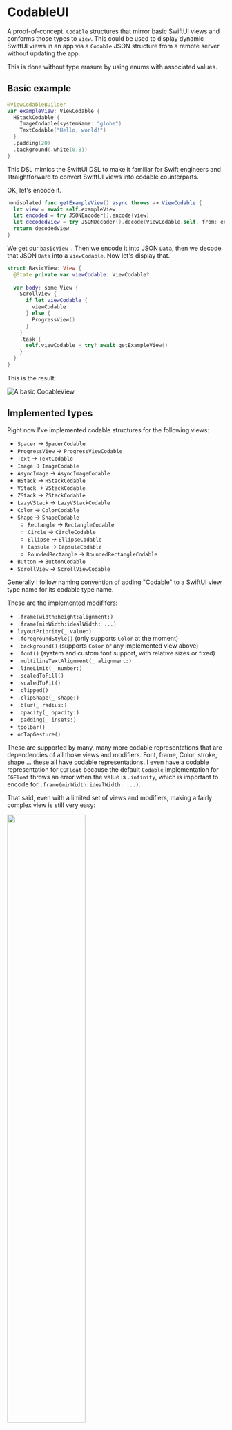 # CodableUI

A proof-of-concept. `Codable` structures that mirror basic SwiftUI views and conforms those types to `View`. This could be used to display dynamic SwiftUI views in an app via a `Codable` JSON structure from a remote server without updating the app.

This is done without type erasure by using enums with associated values.

## Basic example

``` swift
@ViewCodableBuilder
var exampleView: ViewCodable {
  HStackCodable {
    ImageCodable(systemName: "globe")
    TextCodable("Hello, world!")
  }
  .padding(20)
  .background(.white(0.8))
}
```

This DSL mimics the SwiftUI DSL to make it familiar  for Swift engineers and straightforward to convert SwiftUI views into codable counterparts.

OK, let's encode it.

```swift
nonisolated func getExampleView() async throws -> ViewCodable {
  let view = await self.exampleView
  let encoded = try JSONEncoder().encode(view)
  let decodedView = try JSONDecoder().decode(ViewCodable.self, from: encoded)
  return decodedView
}
```

We get our `basicView `. Then we encode it into JSON `Data`, then we decode that JSON `Data` into a `ViewCodable`. Now let's display that.

```swift
struct BasicView: View {
  @State private var viewCodable: ViewCodable?
  
  var body: some View {
    ScrollView {
      if let viewCodable {
        viewCodable
      } else {
        ProgressView()
      }
    }
    .task {
      self.viewCodable = try? await getExampleView()
    }
  }
}
```

This is the result:

![A basic CodableView](images/BasicView.png)

## Implemented types

Right now I've implemented codable structures for the following views:

- `Spacer` → `SpacerCodable`
- `ProgressView` → `ProgressViewCodable`
- `Text` → `TextCodable`
- `Image` → `ImageCodable`
- `AsyncImage` → `AsyncImageCodable`
- `HStack` → `HStackCodable`
- `VStack` → `VStackCodable`
- `ZStack` → `ZStackCodable`
- `LazyVStack` → `LazyVStackCodable`
- `Color` → `ColorCodable`
- `Shape` → `ShapeCodable`
	- `Rectangle` → `RectangleCodable`
	- `Circle` → `CircleCodable`
	- `Ellipse` → `EllipseCodable`
	- `Capsule` → `CapsuleCodable`
	- `RoundedRectangle` → `RoundedRectangleCodable`
- `Button` → `ButtonCodable`
- `ScrollView` → `ScrollViewCodable`

Generally I follow naming convention of adding "Codable" to a SwiftUI view type name for its codable type name.

These are the implemented modififers:

- `.frame(width:height:alignment:)`
- `.frame(minWidth:idealWidth: ...)`
- `layoutPriority(_ value:)`
- `.foregroundStyle()` (only supports `Color` at the moment)
- `.background()` (supports `Color` or any implemented view above)
- `.font()` (system and custom font support, with relative sizes or fixed)
- `.multilineTextAlignment(_ alignment:)`
- `.lineLimit(_ number:)`
- `.scaledToFill()`
- `.scaledToFit()`
- `.clipped()`
- `.clipShape(_ shape:)` 
- `.blur(_ radius:)`
- `.opacity(_ opacity:)`
- `.padding(_ insets:)`
- `toolbar()`
- `onTapGesture()`

These are supported by many, many more codable representations that are dependencies of all those views and modifiers. Font, frame, Color, stroke, shape … these all have codable representations. I even have a codable representation for `CGFloat` because the default `Codable` implementation for `CGFloat` throws an error when the value is `.infinity`, which is important to encode for `.frame(minWidth:idealWidth: ...)`.

That said, even with a limited set of views and modifiers, making a fairly complex view is still very easy:

<img width="60%" src="images/ComplexView-Light.png">

## Advanced usage

### Color Scheme

The `ColorCodable` enum supports many different colors definitions. You can define a system color like `Color.pink` or `Color.green`. You can define a percentage of white that mirrors `Color(white:opacity)`. You can define a color with a hex string. You can define HSBA and RGBA colors. Since `ColorCodable` is an `indirect` enum, you can also define a dynamic color with light and dark `ColorCodable` values, like this:

```swift 
modifiers: [
  .foregroundColor(
    .dynamic(light: .system(.black), dark: .system(.white))
  )
]
```

This allows us to create views that can respond to the current `colorScheme` in the enviroment:

<img width="60%" src="images/ComplexView-Dark.png">

### `AsyncImage`

Since `AsyncImage` is mainly configured with a closure, this was tricky to implement in a static way. I decided that my corollary to `AsyncImage` should mimic the phases provided by `AsyncImage`'s `content` closure, providing ways to provide error and placeholder views and modifiers that will be applied to the image returned in the `content` closure.

```swift
AsyncImageCodable(
  url: URL(string: "https://picsum.photos/400/600")
) { // error closure
  ImageCodable(systemName: "exclamationmark.triangle.fill")
} placeholder: {
  ZStackCodable {
    ColorCodable(light: .black, dark: .white)
      .opacity(0.2)
    ProgressViewCodable()
  }
}
.resizable() // applied to the image returned by AsyncImage's content closure
.frame(maxWidth: .infinity)
.frame(height: 300)
.clipShape {
  RoundedRectangleCodable(cornerRadius: 12)
}
```

This means we can specify any view we want for the error and placeholder states of the `AsyncImage` view:

<img width="60%" src="images/AsyncImage-Placeholder.png">
<img width="60%" src="images/AsyncImage-Error.png">

### `Button`

In order to use a `Button` in a static `Codable` representation, we have to abstract the idea of the button actions into an type that could can be intercepted by the non-codable view which displays the codable view. I do this with `ButtonActionCodable`, a simple wrapper for a non-optional `String` `name` property and an optional `String` `value` property. This gives you an idea of how you could send static codable views to an application with a pre-defined set of actions which the app could interpret into navigation or presentation of other views.

The actions are handled by an environment value with the type `@Sendable (ButtonActionCodable) async -> ()`. Using it in a non-codable view is simple:

```swift
@State private var buttonAction: ActionCodable?

var body: some View {
  ButtonCodable {
    ActionCodable(name: "show_more")
  } label: {
    TextCodable("Show more")
  }
  .environment(\.codableActionHandler) { [$buttonAction] action  in
    $buttonAction.wrappedValue = action
  }
  .onChange(of: buttonAction) { old, new in
    print(new)
  }
}
```

## Example app

This project contains an example app showing a simple view and a complex view. Each `ViewCodable` is encoded into JSON and decoded from JSON before being displayed.

## Future

This being a proof-of-concept, I don't intend to turn this into full-fledged framework and maintain it. If you're interested in doing so, email: me at cam dot is. I think this would be very interesting to turn into a package for Vapor or other server-side Swift frameworks to provide server-driven UI to an app.

This proof-of-concept used a lot of a unlabeled associated values, resulting in keys like `_0, _1, _2`. If I were to continue working on this, I would label those associated values and document the schema so it could be reliably generated from non-Swift server languages.

## Thanks

Thanks to Noah Little for [his article on server-driven UI](https://medium.com/@noahlittle199/swiftui-server-driven-ui-with-enum-codable-synthesis-dbb26f7ea0bb) based on enum Codable synthesis. My original implementation type-erased all views with `AnyView`. This article was exactly what I needed to remind me of one of the best ways to encode polymorphic types in Swift: enums with associated values.

## Author

My name is Cam Hunt and you can find me on [Mastodon](https://hachyderm.io/@camhunt) and [Bluesky](https://bsky.app/profile/cam.is).
